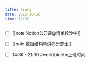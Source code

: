 ```yaml
---
title: Diary
date: 2022-10-16
time: 12:32
---
```



- [ ] [[note.Notion公开课@清单控沙牛]]
- [ ] [[note.数据结构精讲@研芝士]]

- [ ] 14:30 - 21:30 #work/bluefin上班时间 
